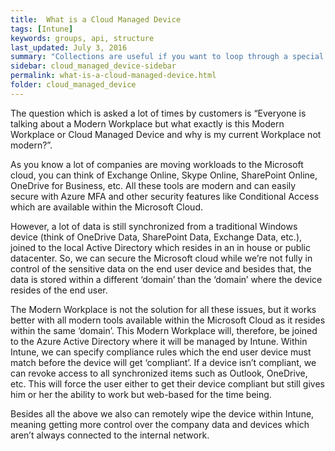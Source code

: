 ```yaml
---
title:  What is a Cloud Managed Device
tags: [Intune]
keywords: groups, api, structure
last_updated: July 3, 2016
summary: "Collections are useful if you want to loop through a special folder of pages that you make available in a content API. You could also use collections if you have a set of articles that you want to treat differently from the other content, with a different layout or format."
sidebar: cloud_managed_device-sidebar
permalink: what-is-a-cloud-managed-device.html
folder: cloud_managed_device
---
```


The question which is asked a lot of times by customers is “Everyone is talking about a Modern Workplace but what exactly is this Modern Workplace or Cloud Managed Device and why is my current Workplace not modern?”.

As you know a lot of companies are moving workloads to the Microsoft cloud, you can think of Exchange Online, Skype Online, SharePoint Online, OneDrive for Business, etc. All these tools are modern and can easily secure with Azure MFA and other security features like Conditional Access which are available within the Microsoft Cloud.

However, a lot of data is still synchronized from a traditional Windows device (think of OneDrive Data, SharePoint Data, Exchange Data, etc.), joined to the local Active Directory which resides in an in house or public datacenter. So, we can secure the Microsoft cloud while we’re not fully in control of the sensitive data on the end user device and besides that, the data is stored within a different ‘domain’ than the ‘domain’ where the device resides of the end user.

The Modern Workplace is not the solution for all these issues, but it works better with all modern tools available within the Microsoft Cloud as it resides within the same ‘domain’. This Modern Workplace will, therefore, be joined to the Azure Active Directory where it will be managed by Intune. Within Intune, we can specify compliance rules which the end user device must match before the device will get ‘compliant’. If a device isn’t compliant, we can revoke access to all synchronized items such as Outlook, OneDrive, etc. This will force the user either to get their device compliant but still gives him or her the ability to work but web-based for the time being.

Besides all the above we also can remotely wipe the device within Intune, meaning getting more control over the company data and devices which aren’t always connected to the internal network.